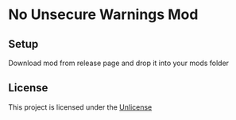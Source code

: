 # No Unsecure Warnings Mod

## Setup

Download mod from release page and drop it into your mods folder

## License

This project is licensed under the [Unlicense](LICENSE)